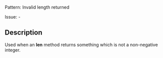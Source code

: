 Pattern: Invalid length returned

Issue: -

## Description

Used when an __len__ method returns something which is not a non-negative integer.